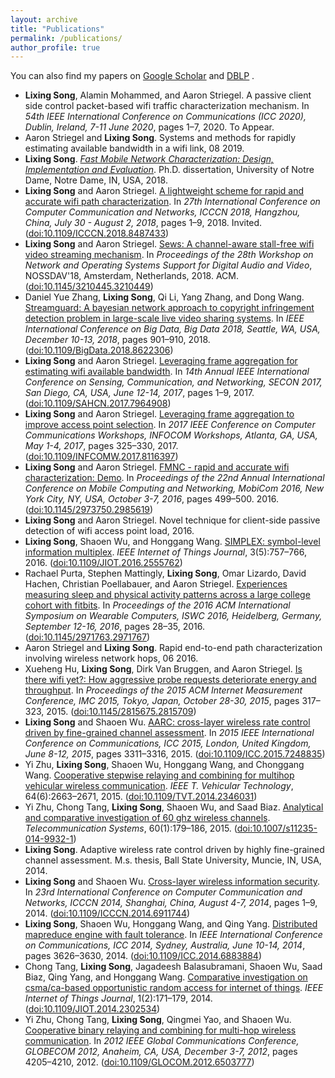 ```yaml
---
layout: archive
title: "Publications"
permalink: /publications/
author_profile: true
---
```



  You can also find my papers on <u><a href="https://scholar.google.com/citations?user=feBkC8UAAAAJ&hl=en">Google Scholar</a></u> and <u><a href="http://dblp.uni-trier.de/pers/hd/s/Song:Lixing">DBLP</a></u> .



<ul class="bib2xhtml">

<!-- Authors: Lixing Song and Alamin Mohammed and Aaron Striegel -->
<li><a name="DBLP:conf/icc/SongS2020"></a><strong>Lixing Song</strong>, Alamin
  Mohammed, and Aaron Striegel.
A passive client side control packet-based wifi traffic characterization
  mechanism.
In <cite>54th IEEE International Conference on Communications (ICC 2020),
  Dublin, Ireland, 7-11 June 2020</cite>, pages 1&#x2013;7, 2020.
To Appear.</li>

<!-- Authors: Aaron Striegel and Lixing Song -->
<li><a name="striegel2019systems"></a>Aaron Striegel and <strong>Lixing
  Song</strong>.
Systems and methods for rapidly estimating available bandwidth in a wifi link,
  08 2019.</li>

<!-- Authors: Lixing Song -->
<li><a name="song_phd"></a><strong>Lixing
  Song</strong>.
<a href="https://pqdtopen.proquest.com/pubnum/13836376.html"><cite>Fast Mobile
  Network Characterization: Design, Implementation and Evaluation</cite></a>.
Ph.D. dissertation, University of Notre Dame, Notre Dame, IN, USA, 2018.</li>

<!-- Authors: Lixing Song and Aaron Striegel -->
<li><a name="DBLP:conf/icccn/SongS18"></a><strong>Lixing Song</strong> and Aaron
  Striegel.
<a href="https://doi.org/10.1109/ICCCN.2018.8487433">A lightweight scheme for
  rapid and accurate wifi path characterization</a>.
In <cite>27th International Conference on Computer Communication and Networks,
  ICCCN 2018, Hangzhou, China, July 30 - August 2, 2018</cite>, pages 1&#x2013;9,
  2018.
Invited.
(<a href="http://dx.doi.org/10.1109/ICCCN.2018.8487433">doi:10.1109/ICCCN.2018.8487433</a>)</li>

<!-- Authors: Lixing Song and Aaron Striegel -->
<li><a name="nossdav18"></a><strong>Lixing Song</strong> and Aaron
  Striegel.
<a href="https://doi.org/10.1145/3210445.3210449">Sews: A channel-aware
  stall-free wifi video streaming mechanism</a>.
In <cite>Proceedings of the 28th Workshop on Network and Operating Systems
  Support for Digital Audio and Video</cite>, NOSSDAV'18, Amsterdam,
  Netherlands, 2018. ACM.
(<a href="http://dx.doi.org/10.1145/3210445.3210449">doi:10.1145/3210445.3210449</a>)</li>

<!-- Authors: Daniel Yue Zhang and Lixing Song and Qi Li and Yang Zhang and
  Dong Wang -->
<li><a name="bigdata18"></a>Daniel&nbsp;Yue Zhang, <strong>Lixing
  Song</strong>, Qi&nbsp;Li, Yang Zhang, and
  Dong Wang.
<a href="https://doi.org/10.1109/BigData.2018.8622306">Streamguard: A
  bayesian network approach to copyright infringement detection problem in
  large-scale live video sharing systems</a>.
In <cite>IEEE International Conference on Big Data, Big Data 2018, Seattle,
  WA, USA, December 10-13, 2018</cite>, pages 901&#x2013;910, 2018.
(<a href="http://dx.doi.org/10.1109/BigData.2018.8622306">doi:10.1109/BigData.2018.8622306</a>)</li>

<!-- Authors: Lixing Song and Aaron Striegel -->
<li><a name="DBLP:conf/secon/SongS17"></a><strong>Lixing Song</strong> and Aaron
  Striegel.
<a href="https://doi.org/10.1109/SAHCN.2017.7964908">Leveraging frame
  aggregation for estimating wifi available bandwidth</a>.
In <cite>14th Annual IEEE International Conference on Sensing, Communication,
  and Networking, SECON 2017, San Diego, CA, USA, June 12-14, 2017</cite>,
  pages 1&#x2013;9, 2017.
(<a href="http://dx.doi.org/10.1109/SAHCN.2017.7964908">doi:10.1109/SAHCN.2017.7964908</a>)</li>

<!-- Authors: Lixing Song and Aaron Striegel -->
<li><a name="DBLP:conf/infocom/SongS17"></a><strong>Lixing Song</strong> and Aaron
  Striegel.
<a href="https://doi.org/10.1109/INFCOMW.2017.8116397">Leveraging frame
  aggregation to improve access point selection</a>.
In <cite>2017 IEEE Conference on Computer Communications Workshops, INFOCOM
  Workshops, Atlanta, GA, USA, May 1-4, 2017</cite>, pages 325&#x2013;330, 2017.
(<a href="http://dx.doi.org/10.1109/INFCOMW.2017.8116397">doi:10.1109/INFCOMW.2017.8116397</a>)</li>

<!-- Authors: Lixing Song and Aaron Striegel -->
<li><a name="DBLP:demo/mobicom/SongS16"></a><strong>Lixing Song</strong> and Aaron
  Striegel.
<a href="http://doi.acm.org/10.1145/2973750.2985619">FMNC - rapid and
  accurate wifi characterization: Demo</a>.
In <cite>Proceedings of the 22nd Annual International Conference on Mobile
  Computing and Networking, MobiCom 2016, New York City, NY, USA, October 3-7,
  2016</cite>, pages 499&#x2013;500. 2016.
(<a href="http://dx.doi.org/10.1145/2973750.2985619">doi:10.1145/2973750.2985619</a>)</li>

<!-- Authors: Lixing Song and Aaron Striegel -->
<li><a name="pending_patent"></a><strong>Lixing Song</strong> and Aaron
  Striegel.
Novel technique for client-side passive detection of wifi access point load,
  2016.</li>

<!-- Authors: Lixing Song and Shaoen Wu and Honggang Wang -->
<li><a name="DBLP:journals/iotj/SongWW16"></a><strong>Lixing Song</strong>, Shaoen Wu, and
  Honggang Wang.
<a href="http://dx.doi.org/10.1109/JIOT.2016.2555762">SIMPLEX: symbol-level
  information multiplex</a>.
<cite>IEEE Internet of Things Journal</cite>, 3(5):757&#x2013;766, 2016.
(<a href="http://dx.doi.org/10.1109/JIOT.2016.2555762">doi:10.1109/JIOT.2016.2555762</a>)</li>

<!-- Authors: Rachael Purta and Stephen Mattingly and Lixing Song and Omar
  Lizardo and David Hachen and Christian Poellabauer and Aaron Striegel -->
<li><a name="DBLP:conf/iswc/PurtaMSLHPS16"></a>Rachael Purta, Stephen
  Mattingly, <strong>Lixing Song</strong>, Omar Lizardo,
  David Hachen, Christian Poellabauer, and
  Aaron Striegel.
<a href="http://doi.acm.org/10.1145/2971763.2971767">Experiences measuring
  sleep and physical activity patterns across a large college cohort with
  fitbits</a>.
In <cite>Proceedings of the 2016 ACM International Symposium on Wearable
  Computers, ISWC 2016, Heidelberg, Germany, September 12-16, 2016</cite>,
  pages 28&#x2013;35, 2016.
(<a href="http://dx.doi.org/10.1145/2971763.2971767">doi:10.1145/2971763.2971767</a>)</li>

<!-- Authors: Aaron Striegel and Lixing Song -->
<li><a name="patent:fmnc"></a>Aaron Striegel and <strong>Lixing
  Song</strong>.
Rapid end-to-end path characterization involving wireless network hops, 06
  2016.</li>

<!-- Authors: Xueheng Hu and Lixing Song and Dirk Van Bruggen and Aaron
  Striegel -->
<li><a name="DBLP:conf/imc/HuSBS15"></a>Xueheng Hu, <strong>Lixing Song</strong>,
  Dirk&nbsp;Van Bruggen, and Aaron Striegel.
<a href="http://doi.acm.org/10.1145/2815675.2815709">Is there wifi yet?: How
  aggressive probe requests deteriorate energy and throughput</a>.
In <cite>Proceedings of the 2015 ACM Internet Measurement Conference, IMC
  2015, Tokyo, Japan, October 28-30, 2015</cite>, pages 317&#x2013;323, 2015.
(<a href="http://dx.doi.org/10.1145/2815675.2815709">doi:10.1145/2815675.2815709</a>)</li>

<!-- Authors: Lixing Song and Shaoen Wu -->
<li><a name="DBLP:conf/icc/SongW15"></a><strong>Lixing Song</strong> and Shaoen Wu.
<a href="http://dx.doi.org/10.1109/ICC.2015.7248835">AARC: cross-layer
  wireless rate control driven by fine-grained channel assessment</a>.
In <cite>2015 IEEE International Conference on Communications, ICC 2015,
  London, United Kingdom, June 8-12, 2015</cite>, pages 3311&#x2013;3316, 2015.
(<a href="http://dx.doi.org/10.1109/ICC.2015.7248835">doi:10.1109/ICC.2015.7248835</a>)</li>

<!-- Authors: Yi Zhu and Lixing Song and Shaoen Wu and Honggang Wang and
  Chonggang Wang -->
<li><a name="DBLP:journals/tvt/ZhuSWWW15"></a>Yi&nbsp;Zhu, <strong>Lixing Song</strong>,
  Shaoen Wu, Honggang Wang, and
  Chonggang Wang.
<a href="http://dx.doi.org/10.1109/TVT.2014.2346031">Cooperative stepwise
  relaying and combining for multihop vehicular wireless communication</a>.
<cite>IEEE T. Vehicular Technology</cite>, 64(6):2663&#x2013;2671, 2015.
(<a href="http://dx.doi.org/10.1109/TVT.2014.2346031">doi:10.1109/TVT.2014.2346031</a>)</li>

<!-- Authors: Yi Zhu and Chong Tang and Lixing Song and Shaoen Wu and Saad Biaz
  -->
<li><a name="DBLP:journals/telsys/Zhu0SWB15"></a>Yi&nbsp;Zhu, Chong Tang,
  <strong>Lixing Song</strong>, Shaoen Wu, and
  Saad Biaz.
<a href="http://dx.doi.org/10.1007/s11235-014-9932-1">Analytical and
  comparative investigation of 60 ghz wireless channels</a>.
<cite>Telecommunication Systems</cite>, 60(1):179&#x2013;186, 2015.
(<a href="http://dx.doi.org/10.1007/s11235-014-9932-1">doi:10.1007/s11235-014-9932-1</a>)</li>

<!-- Authors: Lixing Song -->
<li><a name="song2014adaptive"></a><strong>Lixing Song</strong>.
Adaptive wireless rate control driven by highly fine-grained channel
  assessment.
M.s. thesis, Ball State University, Muncie, IN, USA, 2014.</li>

<!-- Authors: Lixing Song and Shaoen Wu -->
<li><a name="DBLP:conf/icccn/SongW14"></a><strong>Lixing Song</strong> and Shaoen Wu.
<a href="http://dx.doi.org/10.1109/ICCCN.2014.6911744">Cross-layer wireless
  information security</a>.
In <cite>23rd International Conference on Computer Communication and Networks,
  ICCCN 2014, Shanghai, China, August 4-7, 2014</cite>, pages 1&#x2013;9, 2014.
(<a href="http://dx.doi.org/10.1109/ICCCN.2014.6911744">doi:10.1109/ICCCN.2014.6911744</a>)</li>

<!-- Authors: Lixing Song and Shaoen Wu and Honggang Wang and Qing Yang -->
<li><a name="DBLP:conf/icc/SongWWY14"></a><strong>Lixing Song</strong>, Shaoen Wu,
  Honggang Wang, and Qing Yang.
<a href="http://dx.doi.org/10.1109/ICC.2014.6883884">Distributed mapreduce
  engine with fault tolerance</a>.
In <cite>IEEE International Conference on Communications, ICC 2014, Sydney,
  Australia, June 10-14, 2014</cite>, pages 3626&#x2013;3630, 2014.
(<a href="http://dx.doi.org/10.1109/ICC.2014.6883884">doi:10.1109/ICC.2014.6883884</a>)</li>

<!-- Authors: Chong Tang and Lixing Song and Jagadeesh Balasubramani and Shaoen
  Wu and Saad Biaz and Qing Yang and Honggang Wang -->
<li><a name="DBLP:journals/iotj/0001SBWBYW14"></a>Chong Tang, <strong>Lixing Song</strong>,
  Jagadeesh Balasubramani, Shaoen Wu,
  Saad Biaz, Qing Yang, and
  Honggang Wang.
<a href="http://dx.doi.org/10.1109/JIOT.2014.2302534">Comparative investigation
  on csma/ca-based opportunistic random access for internet of things</a>.
<cite>IEEE Internet of Things Journal</cite>, 1(2):171&#x2013;179, 2014.
(<a href="http://dx.doi.org/10.1109/JIOT.2014.2302534">doi:10.1109/JIOT.2014.2302534</a>)</li>

<!-- Authors: Yi Zhu and Chong Tang and Lixing Song and Qingmei Yao and Shaoen
  Wu -->
<li><a name="DBLP:conf/globecom/ZhuTSYW12"></a>Yi&nbsp;Zhu, Chong Tang,
  <strong>Lixing Song</strong>, Qingmei Yao, and
  Shaoen Wu.
<a href="http://dx.doi.org/10.1109/GLOCOM.2012.6503777">Cooperative binary
  relaying and combining for multi-hop wireless communication</a>.
In <cite>2012 IEEE Global Communications Conference, GLOBECOM 2012,
  Anaheim, CA, USA, December 3-7, 2012</cite>, pages 4205&#x2013;4210, 2012.
(<a href="http://dx.doi.org/10.1109/GLOCOM.2012.6503777">doi:10.1109/GLOCOM.2012.6503777</a>)</li>

</ul>
